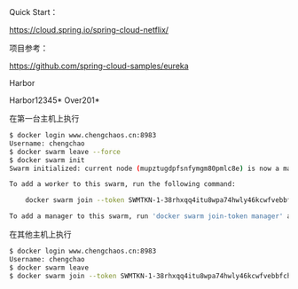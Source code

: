 
Quick Start：

https://cloud.spring.io/spring-cloud-netflix/


项目参考：

https://github.com/spring-cloud-samples/eureka



Harbor

Harbor12345*
Over201*

在第一台主机上执行

```sh
$ docker login www.chengchaos.cn:8983
Username: chengchao
$ docker swarm leave --force
$ docker swarm init
Swarm initialized: current node (mupztugdpfsnfymgm80pmlc8e) is now a manager.

To add a worker to this swarm, run the following command:

    docker swarm join --token SWMTKN-1-38rhxqq4itu8wpa74hwly46kcwfvebbfchl8jhugzbtcat5e2t-7llh4g6e4lr154g45f1rspge7 192.168.88.143:2377

To add a manager to this swarm, run 'docker swarm join-token manager' and follow the instructions.
```

在其他主机上执行

```sh
$ docker login www.chengchaos.cn:8983
Username: chengchao
$ docker swarm leave
$ docker swarm join --token SWMTKN-1-38rhxqq4itu8wpa74hwly46kcwfvebbfchl8jhugzbtcat5e2t-7llh4g6e4lr154g45f1rspge7 192.168.88.143:2377

```